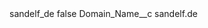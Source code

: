 <?xml version="1.0" encoding="UTF-8"?>
<CustomMetadata xmlns="http://soap.sforce.com/2006/04/metadata" xmlns:xsi="http://www.w3.org/2001/XMLSchema-instance" xmlns:xsd="http://www.w3.org/2001/XMLSchema">
    <label>sandelf_de</label>
    <protected>false</protected>
    <values>
        <field>Domain_Name__c</field>
        <value xsi:type="xsd:string">sandelf.de</value>
    </values>
</CustomMetadata>
